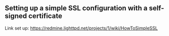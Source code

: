 ## Setting up a simple SSL configuration with a self-signed certificate

Link set up: https://redmine.lighttpd.net/projects/1/wiki/HowToSimpleSSL

